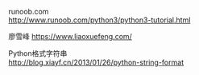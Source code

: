 runoob.com  
<http://www.runoob.com/python3/python3-tutorial.html>

廖雪峰
<https://www.liaoxuefeng.com/>

Python格式字符串  
<http://blog.xiayf.cn/2013/01/26/python-string-format>  